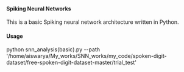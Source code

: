 #### Spiking Neural Networks
This is a basic Spiking neural network architecture written in Python. 

#### Usage
python snn_analysis\(basic\).py  --path '/home/aiswarya/My_works/SNN_works/my_code/spoken-digit-dataset/free-spoken-digit-dataset-master/trial_test'
